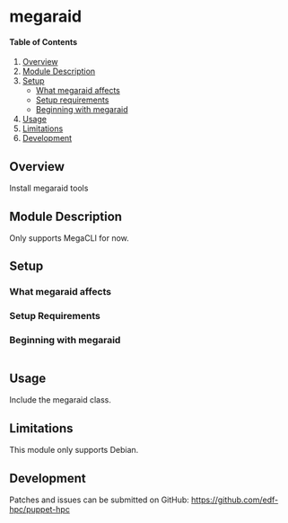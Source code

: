# megaraid

#### Table of Contents

1. [Overview](#overview)
2. [Module Description](#module-description)
3. [Setup](#setup)
    * [What megaraid affects](#what-megaraid-affects)
    * [Setup requirements](#setup-requirements)
    * [Beginning with megaraid](#beginning-with-megaraid)
4. [Usage](#usage)
5. [Limitations](#limitations)
6. [Development](#development)

## Overview

Install megaraid tools

## Module Description

Only supports MegaCLI for now.

## Setup

### What megaraid affects

### Setup Requirements

### Beginning with megaraid

```
```

## Usage

Include the megaraid class.

## Limitations

This module only supports Debian.

## Development

Patches and issues can be submitted on GitHub:
https://github.com/edf-hpc/puppet-hpc
